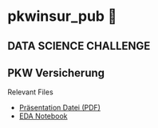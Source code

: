 # pkwinsur_pub 🚙

## DATA SCIENCE CHALLENGE
## PKW Versicherung

Relevant Files

+ [Präsentation Datei (PDF)](präsi-datachallenge.pdf)
+ [EDA Notebook](notebooks/EDA-general.ipynb)




